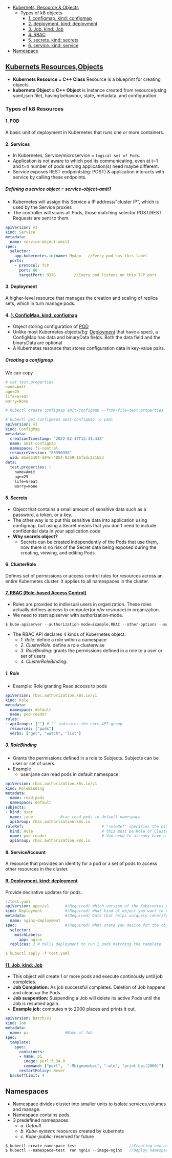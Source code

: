 - [Kubernets, Resource & Objects](#ko)
  - Types of k8 objects
    - [1. configmap. kind: configmap](#cm)
    - [2. deployment. kind: deployment](#dep)
    - [3. Job. kind: Job](#job)
    - [4. RBAC](#rbac)
    - [5. secrets. kind: secrets](#sec)
    - [6. service. kind: service](#ser)
- [Namespace](#ns)


## [Kubernets Resources,Objects](https://kubernetes.io/docs/concepts/overview/working-with-objects/kubernetes-objects/)
- **Kubernets Resource = C++ Class** Resource is a blueprint for creating objects.
- **kubernets Object = C++ Object** is Instance created from resource(using yaml,json file), having behaviour, state, metadata, and configuration.

### Types of k8 Resources
#### 1. POD
A basic unit of deployment in Kubernetes that runs one or more containers.

#### 2. Services
- In Kubernetes, Service/microservice = `logical set of Pods`.
- Application is not aware to which pod its communicating, even at t=1 and t=n number of pods serving application(s) need maybe different.
- Service exposes REST endpoints(eg: POST) & application interacts with service by calling these endpoints.
##### Defining a service object = service-object-amit1
  - Kubernetes will assign this Service a IP address/"cluster IP", which is used by the Service proxies
  - The controller will scans all Pods, those matching selector POST/REST Requests are sent to them.
```yml
apiVersion: v1
kind: Service
metadata:
  name: service-object-amit1
spec:
  selector:
    app.kubernetes.io/name: MyApp   //Every pod has this label
  ports:
    - protocol: TCP
      port: 80
      targetPort: 9376        //Every pod listens on this TCP port
```
#### 3. Deployment
A higher-level resource that manages the creation and scaling of replica sets, which in turn manage pods.
#### 4. [1. ConfigMap. kind: configmap](https://kubernetes.io/docs/concepts/configuration/configmap/#configmap-object)
- Object storing configuration of [POD](#ka)
- Unlike most Kubernetes objects(Eg: [Deployment](#dep) that have a spec), a ConfigMap has data and binaryData fields. Both the data field and the binaryData are optional
- A Kubernetes resource that stores configuration data in key-value pairs.
##### Creating a configmap
We can copy
```yaml
# cat test.properties
name=Amit
age=25
life=Great
worry=None

# kubectl create configmap amit-configmap --from-file=test.properties   //Create configmap

# kubectl get configmaps amit-configmap -o yaml                         //View configmap. 
apiVersion: v1
kind: ConfigMap
metadata:
  creationTimestamp: "2022-02-17T12:41:43Z"
  name: amit-configmap
  namespace: fs-central
  resourceVersion: "55390398"
  uid: 65e65104-d94c-4054-9359-16f5dc221b53
data:
  test.properties: |
    name=Amit
    age=25
    life=Great
    worry=None
```

#### [5. Secrets](https://kubernetes.io/docs/concepts/configuration/secret/)
- Object that contains a small amount of sensitive data such as a password, a token, or a key.
- The other way is to put this sensitive data into application using configmap, but using a Secret means that you don't need to include confidential data in your application code
- **Why secrets object?**
  - Secrets can be created independently of the Pods that use them, now there is no risk of the Secret data being exposed during the creating, viewing, and editing Pods
#### 6. ClusterRole 
Defines set of permissions or access control rules for resources across an entire Kubernetes cluster. it applies to all namespaces in the cluster.
#### [7. RBAC (Role-based Access Control)](https://kubernetes.io/docs/reference/access-authn-authz/rbac/)
- Roles are provided to indivisual users in organization. These roles actually defines access to computer(or n/w resource) in organization.
- We need to start apiserver with authorization-mode.
```c
$ kube-apiserver --authorization-mode=Example,RBAC --other-options --more-options
```
- The RBAC API declares 4 kinds of Kubernetes object:
  - _1. Role:_ define a role within a namespace
  - _2. ClusterRole:_ define a role clusterwise
  - _3. RoleBinding:_ grants the permissions defined in a role to a user or set of users
  - _4. ClusterRoleBinding:_

##### 1. Role
- Example: Role granting Read access to pods
```yaml
apiVersion: rbac.authorization.k8s.io/v1
kind: Role
metadata:
  namespace: default
  name: pod-reader
rules:
- apiGroups: [""] # "" indicates the core API group
  resources: ["pods"]
  verbs: ["get", "watch", "list"]
```

##### 3. RoleBinding
- Grants the permissions defined in a role to Subjects. Subjects can be user or set of users.
- Example
  - user:jane can read pods in default namespace
```yml
apiVersion: rbac.authorization.k8s.io/v1
kind: RoleBinding
metadata:
  name: read-pods
  namespace: default
subjects:
- kind: User
  name: jane            #can read pods in default namespace
  apiGroup: rbac.authorization.k8s.io
roleRef:                                  # "roleRef" specifies the binding to a Role / ClusterRole
  kind: Role                              # this must be Role or ClusterRole
  name: pod-reader                        # You need to already have a Role named "pod-reader" in that namespace.
  apiGroup: rbac.authorization.k8s.io
```
#### 8. ServiceAccount
A resource that provides an identity for a pod or a set of pods to access other resources in the cluster.
#### [9. Deployment. kind: deployment](https://kubernetes.io/docs/concepts/workloads/controllers/deployment/)
Provide declrative updates for pods.
```yaml
//test.yaml
apiVersion: apps/v1       #(Required) Which version of the Kubernetes API you're using to create this object
kind: Deployment          #(Required) What kind of object you want to create
metadata:                 #(Required) Data that helps uniquely identify the object
  name: nginx-deployment
spec:                     #(Required) What state you desire for the object
  selector:
    matchLabels:
      app: nginx
  replicas: 2 # tells deployment to run 2 pods matching the template

$ kubectl apply -f test.yaml
```
#### [11. Job, kind: Job](https://kubernetes.io/docs/concepts/workloads/controllers/job/)
- This object will create 1 or more pods and execute continously until job completes.
- **Job Completion:** As job successful completes. Deletion of Job happens and clean up the Pods.
- **Job suspention:** Suspending a Job will delete its active Pods until the Job is resumed again.
- **Example job:** computes π to 2000 places and prints it out.
```yaml
apiVersion: batch/v1
kind: Job
metadata:
  name: pi                #Name of Job
spec:
  template:
    spec:
      containers:
      - name: pi
        image: perl:5.34.0
        command: ["perl",  "-Mbignum=bpi", "-wle", "print bpi(2000)"]
      restartPolicy: Never
  backoffLimit: 4
```

<a name=ns></a>
## Namespaces
- Namespace divides cluster into smaller units to isolate services,volumes and manage.
- Namespace contains pods.
- 3 predefined namespaces:
  - _a. Default_ 
  - _b. Kube-system:_ resources created by kubernets
  - _c. Kube-public:_ reserved for future
```c
$ kubectl create namespace test                       //Creating new namespace
$ kubectl --namespace=test  run ngnix --image=nginx   //Deploy namespace
```
